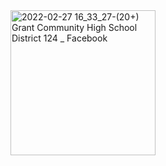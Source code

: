 <img width="232" alt="2022-02-27 16_33_27-(20+) Grant Community High School District 124 _ Facebook" src="https://user-images.githubusercontent.com/1960441/155902730-ea6e2e6e-32b7-4b4b-8517-92372ec2a655.png">

